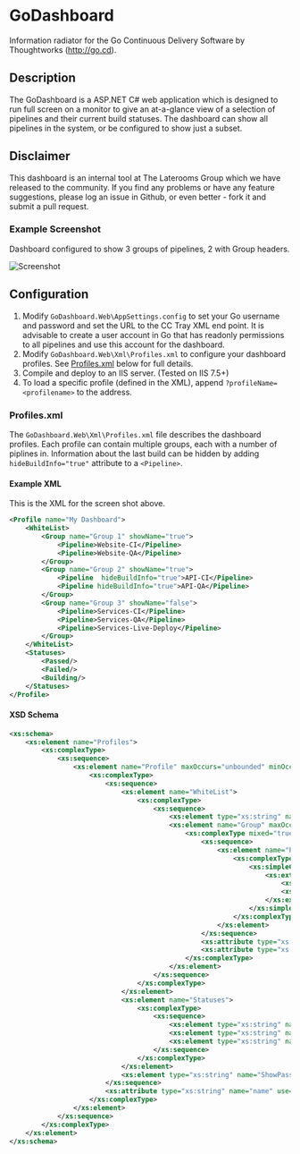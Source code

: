 # GoDashboard

Information radiator for the Go Continuous Delivery Software by Thoughtworks (http://go.cd).

## Description
The GoDashboard is a ASP.NET C# web application which is designed to run full screen on a monitor to give an at-a-glance view of a selection of pipelines and their current build statuses. The dashboard can show all pipelines in the system, or be configured to show just a subset.

## Disclaimer
This dashboard is an internal tool at The Laterooms Group which we have released to the community. If you find any problems or have any feature suggestions, please log an issue in Github, or even better - fork it and submit a pull request.

### Example Screenshot
Dashboard configured to show 3 groups of pipelines, 2 with Group headers.

![Screenshot](https://raw.githubusercontent.com/LateRoomsGroup/GoDashboard/master/screenshots/screenshot1.png)

## Configuration

1. Modify `GoDashboard.Web\AppSettings.config` to set your Go username and password and set the URL to the CC Tray XML end point. It is advisable to create a user account in Go that has readonly permissions to all pipelines and use this account for the dashboard.
2. Modify `GoDashboard.Web\Xml\Profiles.xml` to configure your dashboard profiles. See [Profiles.xml](#profilesxml) below for full details.
3. Compile and deploy to an IIS server. (Tested on IIS 7.5+)
4. To load a specific profile (defined in the XML), append `?profileName=<profilename>` to the address.

<a name="profilesxml"></a>
### Profiles.xml

The `GoDashboard.Web\Xml\Profiles.xml` file describes the dashboard profiles. Each profile can contain multiple groups, each with a number of piplines in. Information about the last build can be hidden by adding `hideBuildInfo="true"` attribute to a `<Pipeline>`.

#### Example XML

This is the XML for the screen shot above.
```xml
<Profile name="My Dashboard">
    <WhiteList>
        <Group name="Group 1" showName="true">
            <Pipeline>Website-CI</Pipeline>
            <Pipeline>Website-QA</Pipeline>
        </Group>
        <Group name="Group 2" showName="true">
            <Pipeline  hideBuildInfo="true">API-CI</Pipeline>
            <Pipeline hideBuildInfo="true">API-QA</Pipeline>
        </Group>
        <Group name="Group 3" showName="false">
            <Pipeline>Services-CI</Pipeline>
            <Pipeline>Services-QA</Pipeline>
            <Pipeline>Services-Live-Deploy</Pipeline>
        </Group>
    </WhiteList>
    <Statuses>
        <Passed/>
        <Failed/>
        <Building/>
    </Statuses>
</Profile>
```

#### XSD Schema
```xml
<xs:schema>
    <xs:element name="Profiles">
        <xs:complexType>
            <xs:sequence>
                <xs:element name="Profile" maxOccurs="unbounded" minOccurs="1">
                    <xs:complexType>
                        <xs:sequence>
                            <xs:element name="WhiteList">
                                <xs:complexType>
                                    <xs:sequence>
                                        <xs:element type="xs:string" name="Pipeline" maxOccurs="unbounded" minOccurs="1"/>
                                        <xs:element name="Group" maxOccurs="unbounded" minOccurs="0">
                                            <xs:complexType mixed="true">
                                                <xs:sequence>
                                                    <xs:element name="Pipeline" maxOccurs="unbounded" minOccurs="1">
                                                        <xs:complexType>
                                                            <xs:simpleContent>
                                                                <xs:extension base="xs:string">
                                                                    <xs:attribute type="xs:string" name="alias" use="optional"/>
                                                                    <xs:attribute type="xs:string" name="hideBuildInfo" use="optional"/>
                                                                </xs:extension>
                                                            </xs:simpleContent>
                                                        </xs:complexType>
                                                    </xs:element>
                                                </xs:sequence>
                                                <xs:attribute type="xs:string" name="name" use="optional"/>
                                                <xs:attribute type="xs:string" name="showName" use="optional"/>
                                            </xs:complexType>
                                        </xs:element>
                                    </xs:sequence>
                                </xs:complexType>
                            </xs:element>
                            <xs:element name="Statuses">
                                <xs:complexType>
                                    <xs:sequence>
                                        <xs:element type="xs:string" name="Passed" minOccurs="0"/>
                                        <xs:element type="xs:string" name="Failed" minOccurs="0"/>
                                        <xs:element type="xs:string" name="Building" minOccurs="0"/>
                                    </xs:sequence>
                                </xs:complexType>
                            </xs:element>
                            <xs:element type="xs:string" name="ShowPassedCount" minOccurs="0"/>
                        </xs:sequence>
                        <xs:attribute type="xs:string" name="name" use="optional"/>
                    </xs:complexType>
                </xs:element>
            </xs:sequence>
        </xs:complexType>
    </xs:element>
</xs:schema>
```

